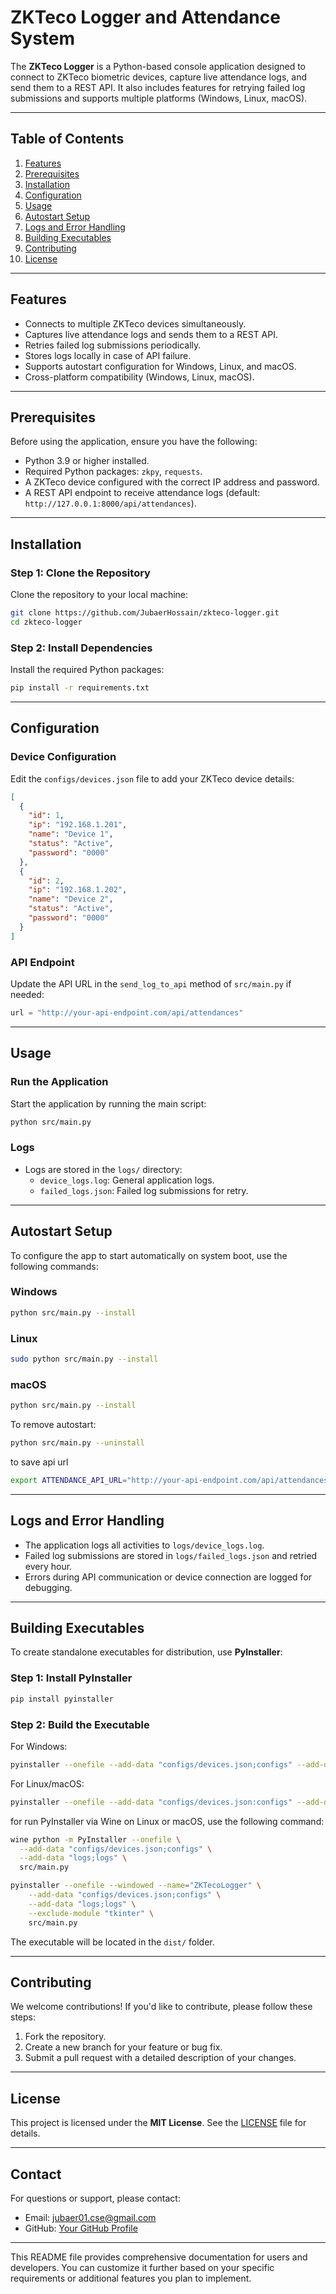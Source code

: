 # ZKTeco Logger and Attendance System

The **ZKTeco Logger** is a Python-based console application designed to connect to ZKTeco biometric devices, capture live attendance logs, and send them to a REST API. It also includes features for retrying failed log submissions and supports multiple platforms (Windows, Linux, macOS).

---

## Table of Contents

1. [Features](#features)
2. [Prerequisites](#prerequisites)
3. [Installation](#installation)
4. [Configuration](#configuration)
5. [Usage](#usage)
6. [Autostart Setup](#autostart-setup)
7. [Logs and Error Handling](#logs-and-error-handling)
8. [Building Executables](#building-executables)
9. [Contributing](#contributing)
10. [License](#license)

---

## Features

- Connects to multiple ZKTeco devices simultaneously.
- Captures live attendance logs and sends them to a REST API.
- Retries failed log submissions periodically.
- Stores logs locally in case of API failure.
- Supports autostart configuration for Windows, Linux, and macOS.
- Cross-platform compatibility (Windows, Linux, macOS).

---

## Prerequisites

Before using the application, ensure you have the following:

- Python 3.9 or higher installed.
- Required Python packages: `zkpy`, `requests`.
- A ZKTeco device configured with the correct IP address and password.
- A REST API endpoint to receive attendance logs (default: `http://127.0.0.1:8000/api/attendances`).

---

## Installation

### Step 1: Clone the Repository

Clone the repository to your local machine:

```bash
git clone https://github.com/JubaerHossain/zkteco-logger.git
cd zkteco-logger
```

### Step 2: Install Dependencies

Install the required Python packages:

```bash
pip install -r requirements.txt
```

---

## Configuration

### Device Configuration

Edit the `configs/devices.json` file to add your ZKTeco device details:

```json
[
  {
    "id": 1,
    "ip": "192.168.1.201",
    "name": "Device 1",
    "status": "Active",
    "password": "0000"
  },
  {
    "id": 2,
    "ip": "192.168.1.202",
    "name": "Device 2",
    "status": "Active",
    "password": "0000"
  }
]
```

### API Endpoint

Update the API URL in the `send_log_to_api` method of `src/main.py` if needed:

```python
url = "http://your-api-endpoint.com/api/attendances"
```

---

## Usage

### Run the Application

Start the application by running the main script:

```bash
python src/main.py
```

### Logs

- Logs are stored in the `logs/` directory:
  - `device_logs.log`: General application logs.
  - `failed_logs.json`: Failed log submissions for retry.

---

## Autostart Setup

To configure the app to start automatically on system boot, use the following commands:

### Windows

```bash
python src/main.py --install
```

### Linux

```bash
sudo python src/main.py --install
```

### macOS

```bash
python src/main.py --install
```

To remove autostart:

```bash
python src/main.py --uninstall
```

to save api url

```bash
export ATTENDANCE_API_URL="http://your-api-endpoint.com/api/attendances"
```

---

## Logs and Error Handling

- The application logs all activities to `logs/device_logs.log`.
- Failed log submissions are stored in `logs/failed_logs.json` and retried every hour.
- Errors during API communication or device connection are logged for debugging.

---

## Building Executables

To create standalone executables for distribution, use **PyInstaller**:

### Step 1: Install PyInstaller

```bash
pip install pyinstaller
```

### Step 2: Build the Executable

For Windows:

```bash
pyinstaller --onefile --add-data "configs/devices.json;configs" --add-data "logs;logs" src/main.py
```

For Linux/macOS:

```bash
pyinstaller --onefile --add-data "configs/devices.json:configs" --add-data "logs:logs" src/main.py
```


for run PyInstaller via Wine on Linux or macOS, use the following command:
```bash
wine python -m PyInstaller --onefile \
  --add-data "configs/devices.json;configs" \
  --add-data "logs;logs" \
  src/main.py
```

```bash
pyinstaller --onefile --windowed --name="ZKTecoLogger" \
    --add-data "configs/devices.json;configs" \
    --add-data "logs;logs" \
    --exclude-module "tkinter" \
    src/main.py
```

The executable will be located in the `dist/` folder.

---

## Contributing

We welcome contributions! If you'd like to contribute, please follow these steps:

1. Fork the repository.
2. Create a new branch for your feature or bug fix.
3. Submit a pull request with a detailed description of your changes.

---

## License

This project is licensed under the **MIT License**. See the [LICENSE](LICENSE) file for details.

---

## Contact

For questions or support, please contact:

- Email: jubaer01.cse@gmail.com
- GitHub: [Your GitHub Profile](https://github.com/JubaerHossain)

---

This README file provides comprehensive documentation for users and developers. You can customize it further based on your specific requirements or additional features you plan to implement.
